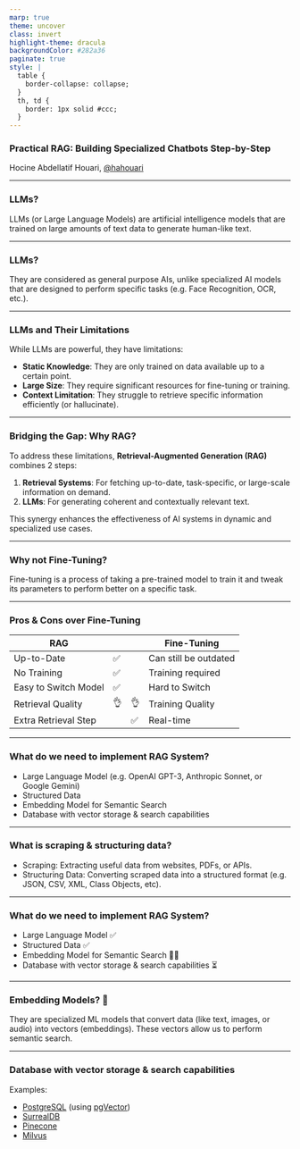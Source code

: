 ```yaml
---
marp: true
theme: uncover
class: invert
highlight-theme: dracula
backgroundColor: #282a36
paginate: true
style: |
  table {
    border-collapse: collapse;
  }
  th, td {
    border: 1px solid #ccc;
  }
---
```


### Practical RAG: Building Specialized Chatbots Step-by-Step

Hocine Abdellatif Houari, [@hahouari](https://github.com/hahouari)

---

### LLMs?

LLMs (or Large Language Models) are artificial intelligence models that are trained on large amounts of text data to generate human-like text.

---

### LLMs?

They are considered as general purpose AIs, unlike specialized AI models that are designed to perform specific tasks (e.g. Face Recognition, OCR, etc.).

---

### LLMs and Their Limitations

While LLMs are powerful, they have limitations:

- **Static Knowledge**: They are only trained on data available up to a certain point.
- **Large Size**: They require significant resources for fine-tuning or training.
- **Context Limitation**: They struggle to retrieve specific information efficiently (or hallucinate).

---

### Bridging the Gap: Why RAG?

To address these limitations, **Retrieval-Augmented Generation (RAG)** combines 2 steps:

1. **Retrieval Systems**: For fetching up-to-date, task-specific, or large-scale information on demand.
2. **LLMs**: For generating coherent and contextually relevant text.

This synergy enhances the effectiveness of AI systems in dynamic and specialized use cases.

---

### Why not Fine-Tuning?

Fine-tuning is a process of taking a pre-trained model to train it and tweak its parameters to perform better on a specific task.

---

### Pros & Cons over Fine-Tuning

| RAG                  |     |     | Fine-Tuning           |
| -------------------- | --- | --- | --------------------- |
| Up-to-Date           | ✅  |     | Can still be outdated |
| No Training          | ✅  |     | Training required     |
| Easy to Switch Model | ✅  |     | Hard to Switch        |
| Retrieval Quality    | 👌  | 👌  | Training Quality      |
| Extra Retrieval Step |     | ✅  | Real-time             |

---

### What do we need to implement RAG System?

- Large Language Model (e.g. OpenAI GPT-3, Anthropic Sonnet, or Google Gemini)
- Structured Data
- Embedding Model for Semantic Search
- Database with vector storage & search capabilities

---

### What is scraping & structuring data?

- Scraping: Extracting useful data from websites, PDFs, or APIs.
- Structuring Data: Converting scraped data into a structured format (e.g. JSON, CSV, XML, Class Objects, etc).

---

### What do we need to implement RAG System?

- Large Language Model ✅
- Structured Data ✅
- Embedding Model for Semantic Search 🤔❔
- Database with vector storage & search capabilities ⏳

---

### Embedding Models? 🤔

They are specialized ML models that convert data (like text, images, or audio) into vectors (embeddings). These vectors allow us to perform semantic search.

---

### Database with vector storage & search capabilities

Examples:

- [PostgreSQL](https://www.postgresql.org/) (using [pgVector](https://github.com/pgvector/pgvector))
- [SurrealDB](https://surrealdb.com/)
- [Pinecone](https://www.pinecone.io/)
- [Milvus](https://milvus.io/)
